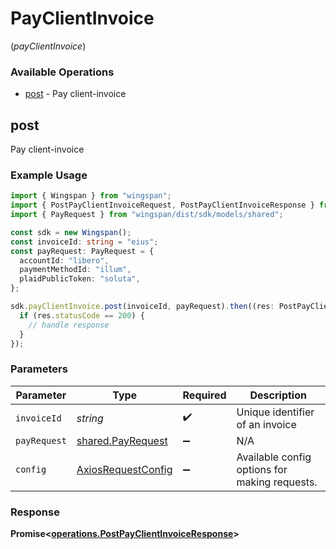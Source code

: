 # PayClientInvoice
(*payClientInvoice*)

### Available Operations

* [post](#post) - Pay client-invoice

## post

Pay client-invoice

### Example Usage

```typescript
import { Wingspan } from "wingspan";
import { PostPayClientInvoiceRequest, PostPayClientInvoiceResponse } from "wingspan/dist/sdk/models/operations";
import { PayRequest } from "wingspan/dist/sdk/models/shared";

const sdk = new Wingspan();
const invoiceId: string = "eius";
const payRequest: PayRequest = {
  accountId: "libero",
  paymentMethodId: "illum",
  plaidPublicToken: "soluta",
};

sdk.payClientInvoice.post(invoiceId, payRequest).then((res: PostPayClientInvoiceResponse) => {
  if (res.statusCode == 200) {
    // handle response
  }
});
```

### Parameters

| Parameter                                                    | Type                                                         | Required                                                     | Description                                                  |
| ------------------------------------------------------------ | ------------------------------------------------------------ | ------------------------------------------------------------ | ------------------------------------------------------------ |
| `invoiceId`                                                  | *string*                                                     | :heavy_check_mark:                                           | Unique identifier of an invoice                              |
| `payRequest`                                                 | [shared.PayRequest](../../models/shared/payrequest.md)       | :heavy_minus_sign:                                           | N/A                                                          |
| `config`                                                     | [AxiosRequestConfig](https://axios-http.com/docs/req_config) | :heavy_minus_sign:                                           | Available config options for making requests.                |


### Response

**Promise<[operations.PostPayClientInvoiceResponse](../../models/operations/postpayclientinvoiceresponse.md)>**

